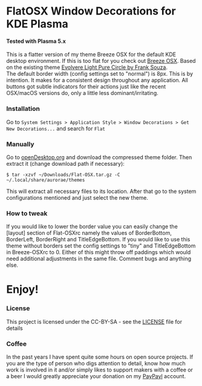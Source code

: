 # FlatOSX Window Decorations for KDE Plasma

#### Tested with Plasma 5.x

This is a flatter version of my theme Breeze OSX for the default KDE desktop environment. If this is too flat for you check out [Breeze OSX](https://www.opendesktop.org/p/1159008). Based on the existing theme [Evolvere Light Pure Circle by Frank Souza](https://www.opendesktop.org/p/1002631).  
The default border width (config settings set to "normal") is 8px. This is by intention. It makes for a consistent design throughout any application. All buttons got subtle indicators for their actions just like the recent OSX/macOS versions do, only a little less dominant/irritating.

### Installation

Go to `System Settings > Application Style > Window Decorations > Get New Decorations...` and search for `Flat`

### Manually

Go to [openDesktop.org](https://www.opendesktop.org/p/1199822) and download the compressed theme folder. Then extract it (change download path if necessary):
```
$ tar -xzvf ~/Downloads/Flat-OSX.tar.gz -C ~/.local/share/aurorae/themes
```
This will extract all necessary files to its location. After that go to the system configurations mentioned and just select the new theme.

### How to tweak

If you would like to lower the border value you can easily change the [layout] section of Flat-OSXrc namely the values of BorderBottom, BorderLeft, BorderRight and TitleEdgeBottom. If you would like to use this theme without borders set the config settings to "tiny" and TitleEdgeBottom in Breeze-OSXrc to 0.
Either of this might throw off paddings which would need additional adjustments in the same file. Comment bugs and anything else.

# Enjoy!

### License

This project is licensed under the CC-BY-SA - see the [LICENSE](LICENSE) file for details

### Coffee
In the past years I have spent quite some hours on open source projects. If you are the type of person who digs attention to detail, know how much work is involved in it and/or simply likes to support makers with a coffee or a beer I would greatly appreciate your donation on my [PayPayl](https://www.paypal.me/marianarlt) account.
